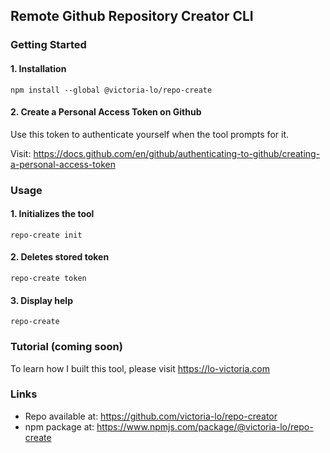 ## Remote Github Repository Creator CLI
### Getting Started
#### 1. Installation
```
npm install --global @victoria-lo/repo-create
```
#### 2. Create a Personal Access Token on Github

Use this token to authenticate yourself when the tool prompts for it.

Visit: https://docs.github.com/en/github/authenticating-to-github/creating-a-personal-access-token


### Usage
#### 1. Initializes the tool
```
repo-create init
```
#### 2. Deletes stored token
```
repo-create token
```
#### 3. Display help
```
repo-create
```
### Tutorial (coming soon)
To learn how I built this tool, please visit https://lo-victoria.com

### Links
- Repo available at: https://github.com/victoria-lo/repo-creator
- npm package at: https://www.npmjs.com/package/@victoria-lo/repo-create
